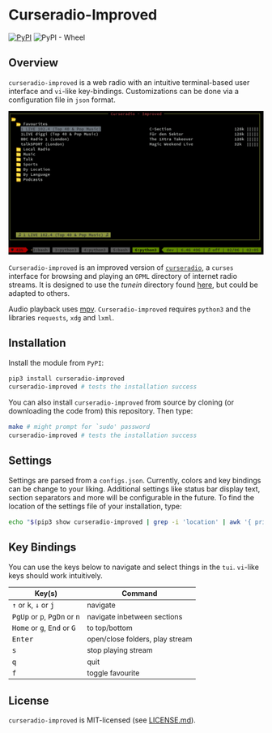 # Curseradio-Improved
[![PyPI](https://img.shields.io/pypi/v/curseradio-improved.svg)](https://pypi.org/project/curseradio-improved/)
![PyPI - Wheel](https://img.shields.io/pypi/wheel/curseradio-improved.svg)

## Overview
`curseradio-improved` is a web radio with an intuitive terminal-based user interface and `vi`-like key-bindings. Customizations can be done via a configuration file in `json` format.

![Screenshot](./assets/curseradio-improved.png)

`Curseradio-improved` is an improved version of [`curseradio`](https://github.com/chronitis/curseradio), a `curses` interface for browsing and playing an `OPML` directory of internet radio streams. It is designed to use the *tunein* directory found [here](http://opml.radiotime.com/), but could be adapted to others.

Audio playback uses [mpv](http://mpv.io/). `Curseradio-improved` requires `python3` and the libraries `requests`, `xdg` and `lxml`.

## Installation
Install the module from `PyPI`:
```bash
pip3 install curseradio-improved
curseradio-improved # tests the installation success
```

You can also install `curseradio-improved` from source by cloning (or downloading the code from) this repository. Then type:
```bash
make # might prompt for `sudo' password
curseradio-improved # tests the installation success
```

## Settings
Settings are parsed from a `configs.json`. Currently, colors and key bindings can be change to your liking. Additional settings like status bar display text, section separators and more will be configurable in the future. To find the location of the settings file of your installation, type:

```bash
echo "$(pip3 show curseradio-improved | grep -i 'location' | awk '{ print $2 }')/curseradio_improved/configs.json"
```

## Key Bindings
You can use the keys below to navigate and select things in the `tui`. `vi`-like keys should work intuitively.

Key(s)                                                           |                         Command
-----------------------------------------------------------------|--------------------------------
<kbd>↑</kbd> or <kbd>k</kbd>, <kbd>↓</kbd> or <kbd>j</kbd>       |                        navigate
<kbd>PgUp</kbd> or <kbd>p</kbd>, <kbd>PgDn</kbd> or <kbd>n</kbd> |     navigate inbetween sections
<kbd>Home</kbd> or <kbd>g</kbd>, <kbd>End</kbd> or <kbd>G</kbd>  |                   to top/bottom
<kbd>Enter</kbd>                                                 | open/close folders, play stream
<kbd>s</kbd>                                                     |             stop playing stream
<kbd>q</kbd>                                                     |                            quit
<kbd>f</kbd>                                                     |                toggle favourite

## License
`curseradio-improved` is MIT-licensed (see [LICENSE.md](./LICENSE.md)).
